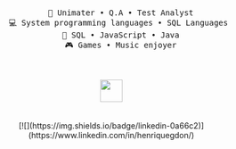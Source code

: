 <div align="center">
<br><br>
<pre>
    💼 Unimater • Q.A • Test Analyst
    💻 System programming languages • SQL Languages 
    📖 SQL • JavaScript • Java
    🎮 Games • Music enjoyer
</pre>
<br><br>
<img src="https://raw.githubusercontent.com/innng/innng/master/assets/kyubey.gif" height="40" />
<br><br><br>   
[![](https://img.shields.io/badge/linkedin-0a66c2)](https://www.linkedin.com/in/henriquegdon/)

